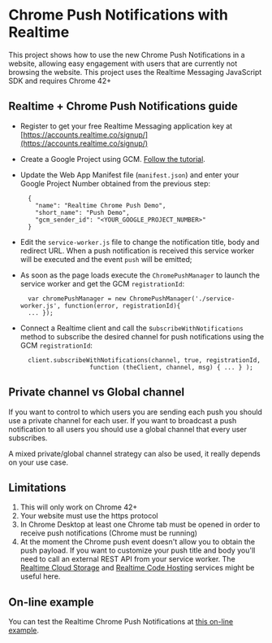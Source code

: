 # Chrome Push Notifications with Realtime
This project shows how to use the new Chrome Push Notifications in a website, allowing easy engagement with users that are currently not browsing the website. This project uses the Realtime Messaging JavaScript SDK and requires Chrome 42+

## Realtime + Chrome Push Notifications guide

- Register to get your free Realtime Messaging application key at [https://accounts.realtime.co/signup/](https://accounts.realtime.co/signup/)

- Create a Google Project using GCM. [Follow the tutorial](http://messaging-public.realtime.co/documentation/starting-guide/mobilePushGCM.html).

- Update the Web App Manifest file (`manifest.json`) and enter your Google Project Number obtained from the previous step:

		{
		  "name": "Realtime Chrome Push Demo",
		  "short_name": "Push Demo",
		  "gcm_sender_id": "<YOUR_GOOGLE_PROJECT_NUMBER>"		  
		}
 
- Edit the `service-worker.js` file to change the notification title, body and redirect URL. When a push notification is received this service worker will be executed and the event `push` will be emitted;

- As soon as the page loads execute the `ChromePushManager` to launch the service worker and get the GCM `registrationId`:

    	var chromePushManager = new ChromePushManager('./service-worker.js', function(error, registrationId){
    	... });
     
- Connect a Realtime client and call the s`ubscribeWithNotifications` method to subscribe the desired channel for push notifications using the GCM `registrationId`:

		client.subscribeWithNotifications(channel, true, registrationId,
                         function (theClient, channel, msg) { ... } );
                           
		
## Private channel vs Global channel
If you want to control to which users you are sending each push you should use a private channel for each user. If you want to broadcast a push notification to all users you should use a global channel that every user subscribes.

A mixed private/global channel strategy can also be used, it really depends on your use case.

## Limitations
1. This will only work on Chrome 42+
2. Your website must use the https protocol
3. In Chrome Desktop at least one Chrome tab must be opened in order to receive push notifications (Chrome must be running)
2. At the moment the Chrome push event doesn't allow you to obtain the push payload. If you want to customize your push title and body you'll need to call an external REST API from your service worker. The [Realtime Cloud Storage](http://framework.realtime.co/storage) and [Realtime Code Hosting](http://storage-public.realtime.co/documentation/code-hosting-guide/1.0/overview.html) services might be useful here. 

## On-line example
You can test the Realtime Chrome Push Notifications at [this on-line example](https://storage-cdn.realtime.co/chrome-push/index.html).